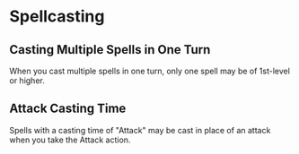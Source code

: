 # Spellcasting

## Casting Multiple Spells in One Turn

When you cast multiple spells in one turn, only one spell may be of 1st-level or higher.

## Attack Casting Time

Spells with a casting time of "Attack" may be cast in place of an attack when you take the Attack action.